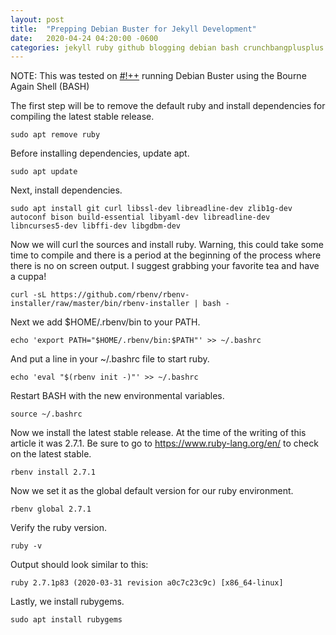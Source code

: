 ```yaml
---
layout: post
title:  "Prepping Debian Buster for Jekyll Development"
date:   2020-04-24 04:20:00 -0600
categories: jekyll ruby github blogging debian bash crunchbangplusplus
---
```


NOTE: This was tested on [#!++](https://crunchbangplusplus.org/) running Debian Buster using the Bourne Again Shell (BASH)

The first step will be to remove the default ruby and install dependencies for compiling the latest stable release.

```terminal
sudo apt remove ruby
```

Before installing dependencies, update apt.

```terminal
sudo apt update
```

Next, install dependencies.

```terminal
sudo apt install git curl libssl-dev libreadline-dev zlib1g-dev autoconf bison build-essential libyaml-dev libreadline-dev libncurses5-dev libffi-dev libgdbm-dev
```

Now we will curl the sources and install ruby. Warning, this could take some time to compile and there is a period at the beginning of the process where there is no on screen output. I suggest grabbing your favorite tea and have a cuppa!

```terminal
curl -sL https://github.com/rbenv/rbenv-installer/raw/master/bin/rbenv-installer | bash -
```

Next we add $HOME/.rbenv/bin to your PATH.

```terminal
echo 'export PATH="$HOME/.rbenv/bin:$PATH"' >> ~/.bashrc
```

And put a line in your ~/.bashrc file to start ruby.

```terminal
echo 'eval "$(rbenv init -)"' >> ~/.bashrc
```

Restart BASH with the new environmental variables.

```terminal
source ~/.bashrc
```

Now we install the latest stable release.  At the time of the writing of this article it was 2.7.1.  Be sure to go to https://www.ruby-lang.org/en/ to check on the latest stable.

```terminal
rbenv install 2.7.1
```

Now we set it as the global default version for our ruby environment.

```terminal
rbenv global 2.7.1
```

Verify the ruby version.

```terminal
ruby -v
```

Output should look similar to this:

```terminal
ruby 2.7.1p83 (2020-03-31 revision a0c7c23c9c) [x86_64-linux]
```

Lastly, we install rubygems.

```terminal
sudo apt install rubygems
```
